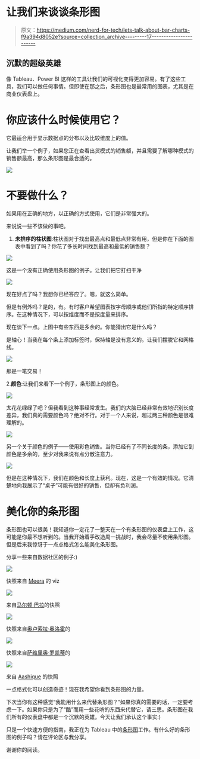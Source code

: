 # 让我们来谈谈条形图

> 原文：<https://medium.com/nerd-for-tech/lets-talk-about-bar-charts-f9a394d8052e?source=collection_archive---------17----------------------->

## **沉默的超级英雄**

像 Tableau、Power BI 这样的工具让我们的可视化变得更加容易。有了这些工具，我们可以做任何事情。但即使在那之后，条形图也是最常用的图表，尤其是在商业仪表盘上。

# 你应该什么时候使用它？

它最适合用于显示数据点的分布以及比较维度上的值。

让我们举一个例子，如果您正在查看出货模式的销售额，并且需要了解哪种模式的销售额最高，那么条形图是最合适的。

![](img/acf923d7debd1cc791b9549eb12134f9.png)

# 不要做什么？

如果用在正确的地方，以正确的方式使用，它们是非常强大的。

来说说一些不该做的事吧。

1.  **未排序的柱状图**:柱状图对于找出最高点和最低点非常有用，但是你在下面的图表中看到了吗？你花了多长时间找到最高和最低的销售额？

![](img/0d6c743628f5ad9d8bca8e4c0ac73f00.png)

这是一个没有正确使用条形图的例子。让我们把它打扫干净

![](img/6968324bc2b0c28f54b412e81b8d5ba3.png)

现在好点了吗？我想你已经答应了。嗯，就这么简单。

但是有例外吗？是的，有。有时客户希望图表按字母顺序或他们所指的特定顺序排序。在这种情况下，可以按维度而不是按度量来排序。

现在谈下一点。上图中有些东西是多余的。你能猜出它是什么吗？

是轴心！当我在每个条上添加标签时，保持轴是没有意义的。让我们摆脱它和网格线。

![](img/5d84e62126f4947c04d6e8bdbccd219c.png)

那是一笔交易！

2.**颜色**:让我们来看下一个例子，条形图上的颜色。

![](img/5cfeed54d445f688bbfe18b53e72fbbd.png)

太花花绿绿了吧？但我看到这种事经常发生。我们的大脑已经非常有效地识别长度差异，我们真的需要颜色吗？绝对不行。对于一个人来说，超过两三种颜色是很难理解的。

![](img/56cf460f29765086857f2948eeca148b.png)

另一个关于颜色的例子——使用彩色销售。当你已经有了不同长度的条，添加它到颜色是多余的，至少对我来说有点分散注意力。

![](img/866959adfc0105bde646f7ab1ac2d65d.png)

但是在这种情况下，我们在颜色和长度上获利。现在，这是一个有效的情况。它清楚地向我展示了“桌子”可能有很好的销售，但却有负利润。

# 美化你的条形图

条形图也可以很美！我知道你一定花了一整天在一个有条形图的仪表盘上工作，这可能是你最不想听到的。当我开始着手改造周一挑战时，我会尽量不使用条形图。但是后来我惊讶于一点点格式怎么能美化条形图。

分享一些来自数据社区的例子:)

![](img/6d166aac1feb2cea3a8dad0cf37f2ae7.png)

快照来自 [Meera](https://public.tableau.com/app/profile/meera6133/viz/IronVizRefugeeMigrationtotheUS/IronVizRefugeeMigrationtotheUS) 的 viz

![](img/44e1208baf01d2427e119f7eff9a9756.png)

来自[马尔顿·巴拉](https://public.tableau.com/app/profile/martonballa/viz/Whatanimalcouldyoubeatinafight-MakeoverMonday2021W20/Whatanimalcouldyoubeatinafight)的快照

![](img/8bdda701dd96c29fe730d6d08a2aebef.png)

快照来自[奥卢索拉·奥洛霍](https://public.tableau.com/app/profile/olushola.olojo/viz/SalesPerformance_MapLayers/SalesOverview)的

![](img/610b9ad3b53ee1423841a368685e660d.png)

快照来自[萨维里奥·罗凯蒂](https://public.tableau.com/app/profile/saveriorocchetti/viz/PLASTICWASTEMAKERSINDEX/Dashboard1)的

![](img/c4c7655f6b3044621023d1fe72bbb7f2.png)

来自 [Aashique](https://public.tableau.com/app/profile/aashique.s/viz/RisingRenewablesFallingFossils_16122744180110/RisingRenewablesFallingFossils) 的快照

一点格式化可以创造奇迹！现在我希望你看到条形图的力量。

下次当你有这种感觉“我能用什么来代替条形图？”如果你真的需要的话，一定要考虑一下。如果你只是为了“酷”而用一些花哨的东西来代替它，请三思。条形图在我们所有的仪表盘中都是一个沉默的英雄。今天让我们承认这个事实:)

只是一个快速方便的指南，我正在为 Tableau 中的[条形图](https://public.tableau.com/app/profile/priyanka.dobhal0993/viz/HowToVizBarCharts/HowToVizBarCharts)工作。有什么好的条形图的例子吗？请在评论区与我分享。

谢谢你的阅读。